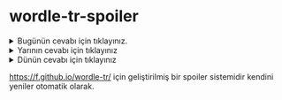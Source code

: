# wordle-tr-spoiler

<details>
  <summary>Bugünün cevabı için tıklayınız.</summary>
  <br>
    <b> korku </b>
</details>

<details>
  <summary>Yarının cevabı için tıklayınız</summary>
  <br>
   <b> hazar </b>
</details>

<details>
  <summary>Dünün cevabı için tıklayınız </summary>
  <br>
  <b> sadet </b>
</details>

https://f.github.io/wordle-tr/ için geliştirilmiş bir spoiler sistemidir kendini yeniler otomatik olarak.

